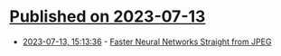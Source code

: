 # [Published on 2023-07-13](index.md)

* [2023-07-13, 15:13:36](https://lobste.rs/s/rk9ctb/faster_neural_networks_straight_from) - [Faster Neural Networks Straight from JPEG](https://www.uber.com/en-CH/blog/neural-networks-jpeg/)
